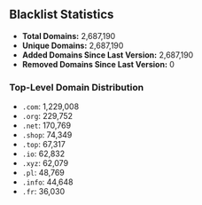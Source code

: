 ## Blacklist Statistics

- **Total Domains:** 2,687,190
- **Unique Domains:** 2,687,190
- **Added Domains Since Last Version:** 2,687,190
- **Removed Domains Since Last Version:** 0

### Top-Level Domain Distribution

-  `.com`: 1,229,008
-  `.org`: 229,752
-  `.net`: 170,769
-  `.shop`: 74,349
-  `.top`: 67,317
-  `.io`: 62,832
-  `.xyz`: 62,079
-  `.pl`: 48,769
-  `.info`: 44,648
-  `.fr`: 36,030
